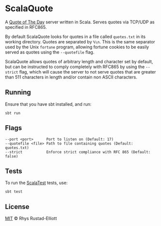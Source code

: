# ScalaQuote

A [Quote of The Day](https://tools.ietf.org/html/rfc865) server written in Scala.
Serves quotes via TCP/UDP as specified in RFC865.

By default ScalaQuote looks for quotes in a file called `quotes.txt` in its working
directory. Quotes are separated by `%\n`. This is the same separator used
by the Unix `fortune` program, allowing fortune cookies to be easily served
as quotes using the `--quotefile` flag.

ScalaQuote allows quotes of arbitrary length and character set by default, but
can be instructed to comply completely with RFC865 by using the `--strict` flag, which will cause the server to not serve quotes that are greater than 511 characters
in length and/or contain non ASCII characters.

## Running

Ensure that you have sbt installed, and run:

`sbt run`

## Flags

```
--port <port>      Port to listen on (Default: 17)
--quotefile <file> Path to file containing quotes (Default: quotes.txt)
--strict           Enforce strict compliance with RFC 865 (Default: false)
```

## Tests

To run the [ScalaTest](http://www.scalatest.org/) tests, use:

`sbt test`

## License

[MIT](https://github.com/GunshipPenguin/scalaquote/blob/master/LICENSE) © Rhys Rustad-Elliott
